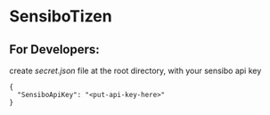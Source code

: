 # SensiboTizen
## For Developers:

create *secret.json* file at the root directory, with your sensibo api key

    {
      "SensiboApiKey": "<put-api-key-here>"
    }
